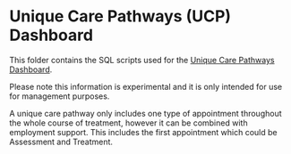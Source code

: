 # Unique Care Pathways (UCP) Dashboard

This folder contains the SQL scripts used for the [Unique Care Pathways Dashboard](https://future.nhs.uk/NHSTalkingTherapies/view?objectID=42586832).

Please note this information is experimental and it is only intended for use for management purposes.

A unique care pathway only includes one type of appointment throughout the whole course of treatment, however it can be combined with employment support. This includes the first appointment which could be Assessment and Treatment.
